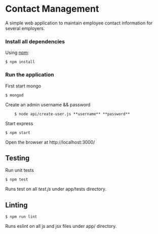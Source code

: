 # Contact Management

A simple web application to maintain employee contact information for several employers.

### Install all dependencies

Using [npm](https://www.npmjs.com/):

	$ npm install

### Run the application
First start mongo

	$ mongod

Create an admin username && password

		$ node api/create-user.js **username** **password**

Start express

	$ npm start

Open the browser at http://localhost:3000/

## Testing
Run unit tests

	$ npm test

Runs test on all *test.js* under app/tests directory.

## Linting

	$ npm run lint

Runs eslint on all js and jsx files under app/ directory.
